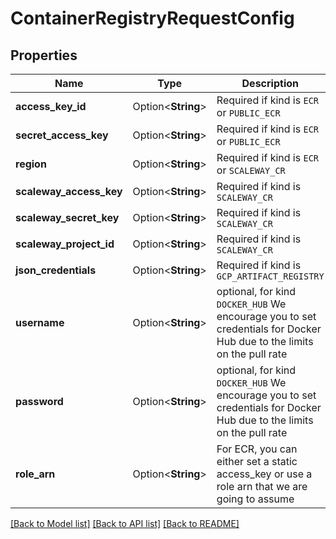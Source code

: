# ContainerRegistryRequestConfig

## Properties

Name | Type | Description | Notes
------------ | ------------- | ------------- | -------------
**access_key_id** | Option<**String**> | Required if kind is `ECR` or `PUBLIC_ECR` | [optional]
**secret_access_key** | Option<**String**> | Required if kind is `ECR` or `PUBLIC_ECR` | [optional]
**region** | Option<**String**> | Required if kind is `ECR` or `SCALEWAY_CR` | [optional]
**scaleway_access_key** | Option<**String**> | Required if kind is `SCALEWAY_CR` | [optional]
**scaleway_secret_key** | Option<**String**> | Required if kind is `SCALEWAY_CR` | [optional]
**scaleway_project_id** | Option<**String**> | Required if kind is `SCALEWAY_CR` | [optional]
**json_credentials** | Option<**String**> | Required if kind is `GCP_ARTIFACT_REGISTRY` | [optional]
**username** | Option<**String**> | optional, for kind `DOCKER_HUB`   We encourage you to set credentials for Docker Hub due to the limits on the pull rate  | [optional]
**password** | Option<**String**> | optional, for kind `DOCKER_HUB`   We encourage you to set credentials for Docker Hub due to the limits on the pull rate  | [optional]
**role_arn** | Option<**String**> | For ECR, you can either set a static access_key or use a role arn that we are going to assume | [optional]

[[Back to Model list]](../README.md#documentation-for-models) [[Back to API list]](../README.md#documentation-for-api-endpoints) [[Back to README]](../README.md)


